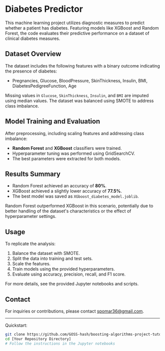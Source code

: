 # Diabetes Predictor

This machine learning project utilizes diagnostic measures to predict whether a patient has diabetes. Featuring models like XGBoost and Random Forest, the code evaluates their predictive performance on a dataset of clinical diabetes measures.

## Dataset Overview
The dataset includes the following features with a binary outcome indicating the presence of diabetes:
- Pregnancies, Glucose, BloodPressure, SkinThickness, Insulin, BMI, DiabetesPedigreeFunction, Age

Missing values in `Glucose`, `SkinThickness`, `Insulin`, and `BMI` are imputed using median values. The dataset was balanced using SMOTE to address class imbalance.

## Model Training and Evaluation
After preprocessing, including scaling features and addressing class imbalance:
- **Random Forest** and **XGBoost** classifiers were trained.
- Hyperparameter tuning was performed using GridSearchCV.
- The best parameters were extracted for both models.

## Results Summary
- Random Forest achieved an accuracy of **80%**.
- XGBoost achieved a slightly lower accuracy of **77.5%**.
- The best model was saved as `XGboost_diabetes_model.joblib`.

Random Forest outperformed XGBoost in this scenario, potentially due to better handling of the dataset's characteristics or the effect of hyperparameter settings.

## Usage
To replicate the analysis:
1. Balance the dataset with SMOTE.
2. Split the data into training and test sets.
3. Scale the features.
4. Train models using the provided hyperparameters.
5. Evaluate using accuracy, precision, recall, and F1 score.

For more details, see the provided Jupyter notebooks and scripts.

## Contact
For inquiries or contributions, please contact spomar36@gmail.com.

---

Quickstart:
```bash
git clone https://github.com/GOSS-hash/boosting-algorithms-project-tutorial-omass/tree/main
cd [Your Repository Directory]
# Follow the instructions in the Jupyter notebooks
